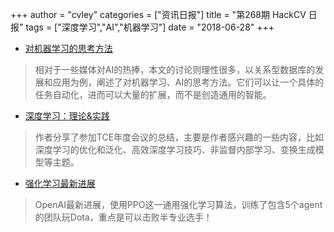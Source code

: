 +++
author = "cvley"
categories = ["资讯日报"]
title = "第268期 HackCV 日报"
tags = ["深度学习","AI","机器学习"]
date = "2018-06-28"
+++

- [对机器学习的思考方法](https://www.ben-evans.com/benedictevans/2018/06/22/ways-to-think-about-machine-learning-8nefy?from=hackcv&hmsr=hackcv.com&utm_medium=hackcv.com&utm_source=hackcv.com)

> 相对于一些媒体对AI的热捧，本文的讨论则理性很多，以关系型数据库的发展和应用为例，阐述了对机器学习、AI的思考方法。它们可以让一个具体的任务自动化，进而可以大量的扩展，而不是创造通用的智能。

- [深度学习：理论&实践](http://anotherdatum.com/tce_2018.html?from=hackcv&hmsr=hackcv.com&utm_medium=hackcv.com&utm_source=hackcv.com)

> 作者分享了参加TCE年度会议的总结，主要是作者感兴趣的一些内容，比如深度学习的优化和泛化、高效深度学习技巧、非监督内部学习、变换生成模型等主题。

- [强化学习最新进展](http://blog.samaltman.com/reinforcement-learning-progress?from=hackcv&hmsr=hackcv.com&utm_medium=hackcv.com&utm_source=hackcv.com)

> OpenAI最新进展，使用PPO这一通用强化学习算法，训练了包含5个agent的团队玩Dota，重点是可以击败半专业选手！


